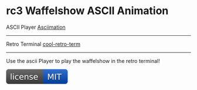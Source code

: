  rc3 Waffelshow ASCII Animation
===============================

ASCII Player [Asciimation](https://github.com/octobanana/asciimation.git)

-------------

Retro Terminal [cool-retro-term](https://github.com/Swordfish90/cool-retro-term.git)

------------

Use the ascii Player to play the waffelshow in the retro terminal!


[![License](https://raw.githubusercontent.com/c3woc/rc3-waffelshow-ascii-intro/main/.github/license.svg?sanitize=true)](https://github.com/c3woc/rc3-waffelshow-ascii-intro/blob/main/LICENCE)
